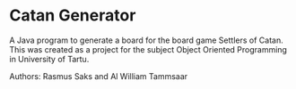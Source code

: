 # Catan Generator

A Java program to generate a board for the board game Settlers of Catan.
This was created as a project for the subject Object Oriented Programming in University of Tartu.


Authors: Rasmus Saks and Al William Tammsaar
